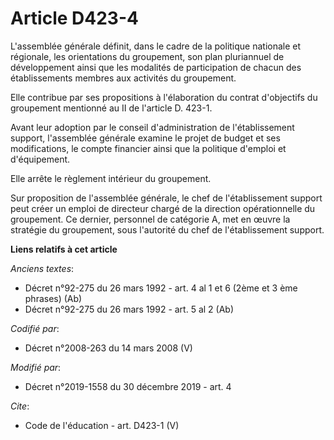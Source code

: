 # Article D423-4

L'assemblée générale définit, dans le cadre de la politique nationale et régionale, les orientations du groupement, son plan
pluriannuel de développement ainsi que les modalités de participation de chacun des établissements membres aux activités du
groupement.

Elle contribue par ses propositions à l'élaboration du contrat d'objectifs du groupement mentionné au II de l'article D.
423-1.

Avant leur adoption par le conseil d'administration de l'établissement support, l'assemblée générale examine le projet de
budget et ses modifications, le compte financier ainsi que la politique d'emploi et d'équipement.

Elle arrête le règlement intérieur du groupement.

Sur proposition de l'assemblée générale, le chef de l'établissement support peut créer un emploi de directeur chargé de la
direction opérationnelle du groupement. Ce dernier, personnel de catégorie A, met en œuvre la stratégie du groupement, sous
l'autorité du chef de l'établissement support.

**Liens relatifs à cet article**

_Anciens textes_:

  - Décret n°92-275 du 26 mars 1992 - art. 4 al 1 et 6 (2ème et 3 ème phrases) (Ab)
  - Décret n°92-275 du 26 mars 1992 - art. 5 al 2 (Ab)

_Codifié par_:

  - Décret n°2008-263 du 14 mars 2008 (V)

_Modifié par_:

  - Décret n°2019-1558 du 30 décembre 2019 - art. 4

_Cite_:

  - Code de l'éducation - art. D423-1 (V)
